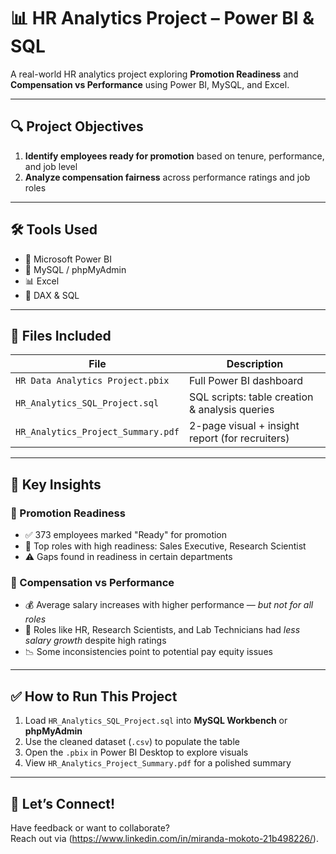 # 📊 HR Analytics Project – Power BI & SQL

A real-world HR analytics project exploring **Promotion Readiness** and **Compensation vs Performance** using Power BI, MySQL, and Excel.

---

## 🔍 Project Objectives

1. **Identify employees ready for promotion** based on tenure, performance, and job level  
2. **Analyze compensation fairness** across performance ratings and job roles

---

## 🛠️ Tools Used

- 📌 Microsoft Power BI  
- 🐬 MySQL / phpMyAdmin  
- 📊 Excel  
- 🧠 DAX & SQL

---

## 📁 Files Included

| File | Description |
|------|-------------|
| `HR Data Analytics Project.pbix` | Full Power BI dashboard |
| `HR_Analytics_SQL_Project.sql` | SQL scripts: table creation & analysis queries |
| `HR_Analytics_Project_Summary.pdf` | 2-page visual + insight report (for recruiters) |

---

## 📌 Key Insights

### 🔹 Promotion Readiness
- ✅ 373 employees marked "Ready" for promotion
- 🎯 Top roles with high readiness: Sales Executive, Research Scientist
- ⚠️ Gaps found in readiness in certain departments

### 🔹 Compensation vs Performance
- 💰 Average salary increases with higher performance — *but not for all roles*
- 🧪 Roles like HR, Research Scientists, and Lab Technicians had *less salary growth* despite high ratings
- 📉 Some inconsistencies point to potential pay equity issues

---

## ✅ How to Run This Project

1. Load `HR_Analytics_SQL_Project.sql` into **MySQL Workbench** or **phpMyAdmin**
2. Use the cleaned dataset (`.csv`) to populate the table
3. Open the `.pbix` in Power BI Desktop to explore visuals
4. View `HR_Analytics_Project_Summary.pdf` for a polished summary

---

## 💬 Let’s Connect!

Have feedback or want to collaborate?  
Reach out via (https://www.linkedin.com/in/miranda-mokoto-21b498226/).

